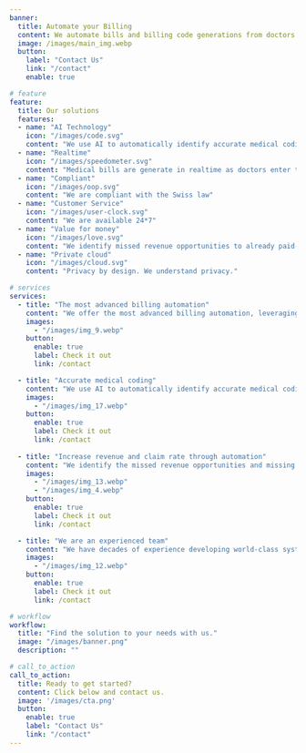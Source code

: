 ```yaml
---
banner:
  title: Automate your Billing
  content: We automate bills and billing code generations from doctors note.
  image: /images/main_img.webp
  button:
    label: "Contact Us"
    link: "/contact"
    enable: true

# feature
feature: 
  title: Our solutions
  features:
  - name: "AI Technology"
    icon: "/images/code.svg"
    content: "We use AI to automatically identify accurate medical coding"
  - name: "Realtime"
    icon: "/images/speedometer.svg"
    content: "Medical bills are generate in realtime as doctors enter their note"
  - name: "Compliant"
    icon: "/images/oop.svg"
    content: "We are compliant with the Swiss law"
  - name: "Customer Service"
    icon: "/images/user-clock.svg"
    content: "We are available 24*7"
  - name: "Value for money"
    icon: "/images/love.svg"
    content: "We identify missed revenue opportunities to already paid-for the services."
  - name: "Private cloud"
    icon: "/images/cloud.svg"
    content: "Privacy by design. We understand privacy."

# services
services:
  - title: "The most advanced billing automation"
    content: "We offer the most advanced billing automation, leveraging cutting-edge technology for streamlined invoicing and payment processing, offering unparalleled efficiency and security. Intuitive interface and customizable features empower organizations to optimize their financial operations and stay ahead in the competitive business landscape with ease."
    images:
      - "/images/img_9.webp"
    button:
      enable: true
      label: Check it out
      link: /contact

  - title: "Accurate medical coding"
    content: "We use AI to automatically identify accurate medical coding. Our cutting-edge technology optimizes billing by ensuring targeted accuracy."
    images: 
      - "/images/img_17.webp"
    button:
      enable: true
      label: Check it out
      link: /contact
  
  - title: "Increase revenue and claim rate through automation"
    content: "We identify the missed revenue opportunities and missing items in the bills. Making bills more accurate and compliant with the insurance."
    images:
      - "/images/img_13.webp"
      - "/images/img_4.webp"
    button:
      enable: true
      label: Check it out
      link: /contact

  - title: "We are an experienced team"
    content: "We have decades of experience developing world-class systems. We understand privacy, compliance and customers’s needs. We are committed to providing the best possible service to our customers."
    images:
      - "/images/img_12.webp"
    button:
      enable: true
      label: Check it out
      link: /contact

# workflow
workflow: 
  title: "Find the solution to your needs with us."
  image: "/images/banner.png"
  description: ""

# call_to_action
call_to_action:
  title: Ready to get started?
  content: Click below and contact us.
  image: '/images/cta.png'
  button:
    enable: true
    label: "Contact Us"
    link: "/contact"
---
```

